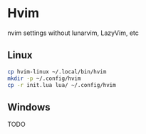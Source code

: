 # Hvim

nvim settings without lunarvim, LazyVim, etc


## Linux
```bash
cp hvim-linux ~/.local/bin/hvim
mkdir -p ~/.config/hvim
cp -r init.lua lua/ ~/.config/hvim
```

## Windows
TODO
